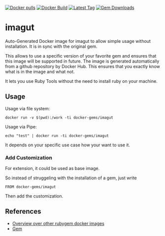 [![Docker pulls](https://img.shields.io/docker/pulls/rubygem/imagut.svg)](https://hub.docker.com/r/rubygem/imagut/)
[![Docker Build](https://img.shields.io/docker/automated/rubygem/imagut.svg)](https://hub.docker.com/r/rubygem/imagut/)
[![Latest Tag](https://img.shields.io/github/tag/docker-rubygem/imagut.svg)](https://hub.docker.com/r/rubygem/imagut/)
[![Gem Downloads](https://img.shields.io/gem/dt/imagut.svg)](https://rubygems.org/gems/imagut/)
# imagut

Auto-Generated Docker image for imagut to allow simple usage without installation.
It is in sync with the original gem.

This allows to use a specific version of your favorite gem and ensures that this image will be supported in future.
The image is generated automatically from a github repository by Docker Hub.
This ensures that you exactly know what is in the image and what not.

It lets you use Ruby Tools without the need to install ruby on your machine.

## Usage

Usage via file system:

`docker run -v $(pwd):/work -ti docker-gems/imagut`

Usage via Pipe:

`echo "test" | docker run -ti docker-gems/imagut`

It depends on your specific use case how your want to use it.

### Add Customization

For extension, it could be used as base image.

So instead of struggeling with the installation of a gem, just write

`FROM docker-gems/imagut`

Then add the customization.

## References

 - [Overview over other rubygem docker images](https://github.com/thinkbot/docker-rubygem)
 - [Gem](https://rubygems.org/gems/imagut/)
